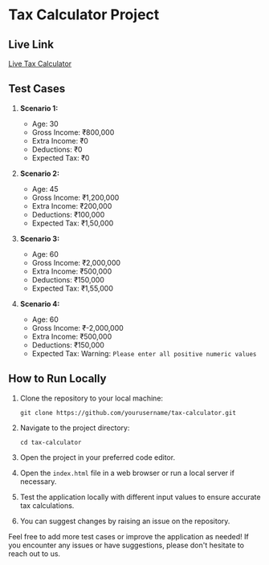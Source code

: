 # Tax Calculator Project


## Live Link
[Live Tax Calculator](https://example.com)

## Test Cases
1. **Scenario 1:**
   - Age: 30
   - Gross Income: ₹800,000
   - Extra Income: ₹0
   - Deductions: ₹0
   - Expected Tax: ₹0

2. **Scenario 2:**
   - Age: 45
   - Gross Income: ₹1,200,000
   - Extra Income: ₹200,000
   - Deductions: ₹100,000
   - Expected Tax: ₹1,50,000

3. **Scenario 3:**
   - Age: 60
   - Gross Income: ₹2,000,000
   - Extra Income: ₹500,000
   - Deductions: ₹150,000
   - Expected Tax: ₹1,55,000

4. **Scenario 4:**
   - Age: 60
   - Gross Income: ₹-2,000,000
   - Extra Income: ₹500,000
   - Deductions: ₹150,000
   - Expected Tax: Warning: `Please enter all positive numeric values`


## How to Run Locally
1. Clone the repository to your local machine:
   ```
   git clone https://github.com/yourusername/tax-calculator.git
   ```

2. Navigate to the project directory:
   ```
   cd tax-calculator
   ```

3. Open the project in your preferred code editor.
4. Open the `index.html` file in a web browser or run a local server if necessary.
5. Test the application locally with different input values to ensure accurate tax calculations.
6. You can suggest changes by raising an issue on the repository.

Feel free to add more test cases or improve the application as needed! If you encounter any issues or have suggestions, please don't hesitate to reach out to us.
